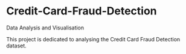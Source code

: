 # Credit-Card-Fraud-Detection
Data Analysis and Visualisation 

This project is dedicated to analysing the Credit Card Fraud Detection dataset.
